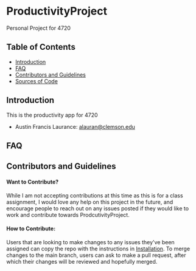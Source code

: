 # ProductivityProject
Personal Project for 4720


## Table of Contents
* [Introduction](#introduction)
* [FAQ](#faq)
* [Contributors and Guidelines](#contributors-and-guidelines)
* [Sources of Code](#Sources)

## Introduction
  This is the productivity app for 4720

  
  
* Austin Francis Laurance: alauran@clemson.edu


## FAQ


## Contributors and Guidelines

#### Want to Contribute?
While I am not accepting contributions at this time as this is for a class assignment, I would love any help on this project in the future, and encourage people to reach out on any issues posted if they would like to work and contribute towards ProdcutivityProject.

#### How to Contribute:
Users that are looking to make changes to any issues they've been assigned can copy the repo with the instructions in [Installation](#installation). To merge changes to the main branch, users can ask to make a pull request, after which their changes will be reviewed and hopefully merged.
